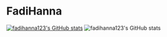 # FadiHanna
[![fadihanna123's GitHub stats](https://github-readme-stats.vercel.app/api?username=anuraghazra)](https://github.com/anuraghazra/github-readme-stats)
![fadihanna123's GitHub stats](https://github-readme-stats.vercel.app/api?username=anuraghazra&hide=contribs,prs)

